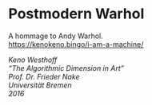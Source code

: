 # Postmodern Warhol

A hommage to Andy Warhol.  
https://kenokeno.bingo/i-am-a-machine/
 
*Keno Westhoff*  
*“The Algorithmic Dimension in Art”*  
*Prof. Dr. Frieder Nake*  
*Universität Bremen*  
*2016*
